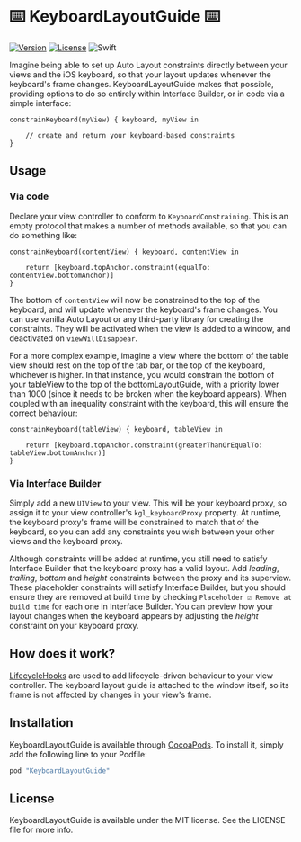 ⌨️ KeyboardLayoutGuide ⌨️
==========================

[![Version](https://img.shields.io/cocoapods/v/KeyboardLayoutGuide.svg?style=flat)](http://cocoapods.org/pods/KeyboardLayoutGuide)
[![License](https://img.shields.io/cocoapods/l/KeyboardLayoutGuide.svg?style=flat)](http://cocoapods.org/pods/KeyboardLayoutGuide)
![Swift](https://img.shields.io/badge/Swift-4.0-orange.svg)

Imagine being able to set up Auto Layout constraints directly between your views and the iOS keyboard, so that your layout updates whenever the keyboard's frame changes. KeyboardLayoutGuide makes that possible, providing options to do so entirely within Interface Builder, or in code via a simple interface:

    constrainKeyboard(myView) { keyboard, myView in
        
        // create and return your keyboard-based constraints
    }

Usage
-----

### Via code

Declare your view controller to conform to `KeyboardConstraining`. This is an empty protocol that makes a number of methods available, so that you can do something like:

    constrainKeyboard(contentView) { keyboard, contentView in
        
        return [keyboard.topAnchor.constraint(equalTo: contentView.bottomAnchor)]
    }

The bottom of `contentView` will now be constrained to the top of the keyboard, and will update whenever the keyboard's frame changes. You can use vanilla Auto Layout or any third-party library for creating the constraints. They will be activated when the view is added to a window, and deactivated on `viewWillDisappear`. 

For a more complex example, imagine a view where the bottom of the table view should rest on the top of the tab bar, or the top of the keyboard, whichever is higher. In that instance, you would constrain the bottom of your tableView to the top of the bottomLayoutGuide, with a priority lower than 1000 (since it needs to be broken when the keyboard appears). When coupled with an inequality constraint with the keyboard, this will ensure the correct behaviour:

    constrainKeyboard(tableView) { keyboard, tableView in
        
        return [keyboard.topAnchor.constraint(greaterThanOrEqualTo: tableView.bottomAnchor)]
    }

### Via Interface Builder

Simply add a new `UIView` to your view. This will be your keyboard proxy, so assign it to your view controller's `kgl_keyboardProxy` property. At runtime, the keyboard proxy's frame will be constrained to match that of the keyboard, so you can add any constraints you wish between your other views and the keyboard proxy. 

Although constraints will be added at runtime, you still need to satisfy Interface Builder that the keyboard proxy has a valid layout. Add _leading_, _trailing_, _bottom_ and _height_ constraints between the proxy and its superview. These placeholder constraints will satisfy Interface Builder, but you should ensure they are removed at build time by checking `Placeholder ☑ Remove at build time` for each one in Interface Builder. You can preview how your layout changes when the keyboard appears by adjusting the _height_ constraint on your keyboard proxy.

## How does it work?

[LifecycleHooks](https://github.com/johnpatrickmorgan/LifecycleHooks) are used to add lifecycle-driven behaviour to your view controller. The keyboard layout guide is attached to the window itself, so its frame is not affected by changes in your view's frame. 


## Installation

KeyboardLayoutGuide is available through [CocoaPods](http://cocoapods.org). To install
it, simply add the following line to your Podfile:

```ruby
pod "KeyboardLayoutGuide"
```

## License

KeyboardLayoutGuide is available under the MIT license. See the LICENSE file for more info.
